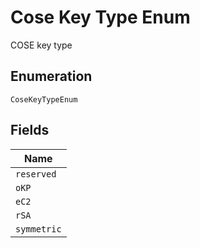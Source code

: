 
# Cose Key Type Enum

COSE key type

## Enumeration

`CoseKeyTypeEnum`

## Fields

| Name |
|  --- |
| `reserved` |
| `oKP` |
| `eC2` |
| `rSA` |
| `symmetric` |

